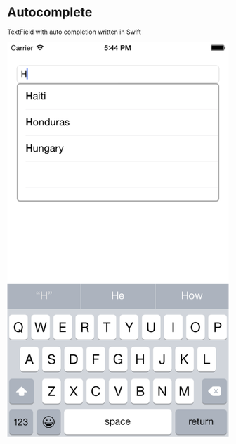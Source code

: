 # Autocomplete

TextField with auto completion written in Swift



![Autocomplete for iOS with Swift](screenshots/screenshot1.png)
